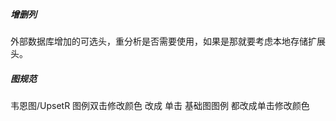 ##### 增删列 
外部数据库增加的可选头，重分析是否需要使用，如果是那就要考虑本地存储扩展头。  

##### 图规范
韦恩图/UpsetR 图例双击修改颜色 改成 单击
基础图图例 都改成单击修改颜色
